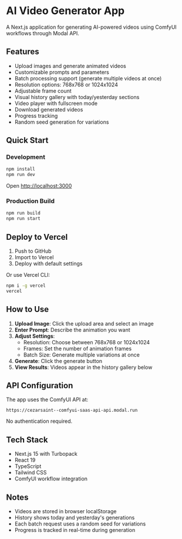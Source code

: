 # AI Video Generator App

A Next.js application for generating AI-powered videos using ComfyUI workflows through Modal API.

## Features

- Upload images and generate animated videos
- Customizable prompts and parameters
- Batch processing support (generate multiple videos at once)
- Resolution options: 768x768 or 1024x1024
- Adjustable frame count
- Visual history gallery with today/yesterday sections
- Video player with fullscreen mode
- Download generated videos
- Progress tracking
- Random seed generation for variations

## Quick Start

### Development
```bash
npm install
npm run dev
```

Open [http://localhost:3000](http://localhost:3000)

### Production Build
```bash
npm run build
npm run start
```

## Deploy to Vercel

1. Push to GitHub
2. Import to Vercel
3. Deploy with default settings

Or use Vercel CLI:
```bash
npm i -g vercel
vercel
```

## How to Use

1. **Upload Image**: Click the upload area and select an image
2. **Enter Prompt**: Describe the animation you want
3. **Adjust Settings**:
   - Resolution: Choose between 768x768 or 1024x1024
   - Frames: Set the number of animation frames
   - Batch Size: Generate multiple variations at once
4. **Generate**: Click the generate button
5. **View Results**: Videos appear in the history gallery below

## API Configuration

The app uses the ComfyUI API at:
```
https://cezarsaint--comfyui-saas-api-api.modal.run
```

No authentication required.

## Tech Stack

- Next.js 15 with Turbopack
- React 19
- TypeScript
- Tailwind CSS
- ComfyUI workflow integration

## Notes

- Videos are stored in browser localStorage
- History shows today and yesterday's generations
- Each batch request uses a random seed for variations
- Progress is tracked in real-time during generation
